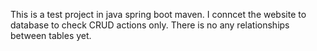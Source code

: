 This is a test project in java spring boot maven. I conncet the website to database to check CRUD actions only. There is no any relationships between tables yet.
